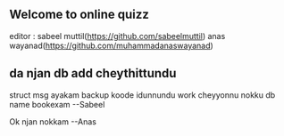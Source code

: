 ## Welcome to online quizz

editor : sabeel muttil(https://github.com/sabeelmuttil)
         anas wayanad(https://github.com/muhammadanaswayanad)
## da njan db add cheythittundu 
struct msg ayakam 
backup koode idunnundu 
work cheyyonnu nokku
db name bookexam
	--Sabeel

Ok njan nokkam
	--Anas
